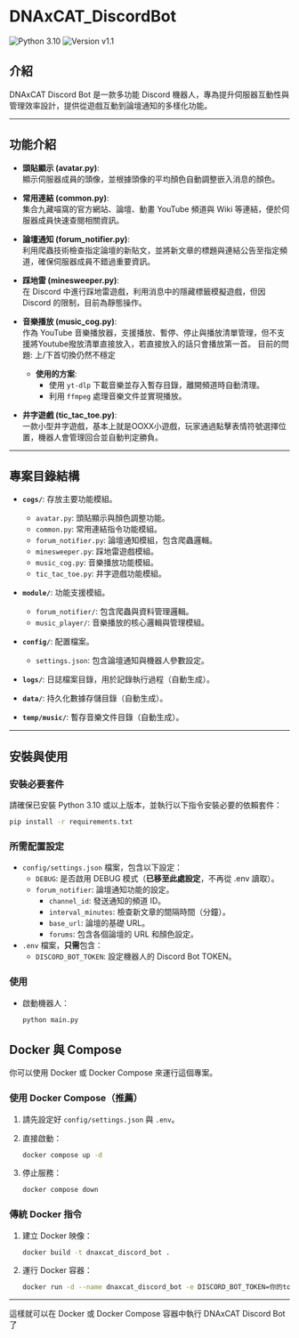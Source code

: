 # DNAxCAT_DiscordBot

![Python 3.10](https://img.shields.io/badge/Python-3.10-blue?logo=python) ![Version v1.1](https://img.shields.io/badge/Version-v1.1-orange)

## 介紹

DNAxCAT Discord Bot 是一款多功能 Discord 機器人，專為提升伺服器互動性與管理效率設計，提供從遊戲互動到論壇通知的多樣化功能。

---

## **功能介紹**

- **頭貼顯示 (avatar.py)**:  
  顯示伺服器成員的頭像，並根據頭像的平均顏色自動調整嵌入消息的顏色。

- **常用連結 (common.py)**:  
  集合九藏喵窩的官方網站、論壇、動畫 YouTube 頻道與 Wiki 等連結，便於伺服器成員快速查閱相關資訊。

- **論壇通知 (forum_notifier.py)**:  
  利用爬蟲技術檢查指定論壇的新貼文，並將新文章的標題與連結公告至指定頻道，確保伺服器成員不錯過重要資訊。

- **踩地雷 (minesweeper.py)**:  
  在 Discord 中進行踩地雷遊戲，利用消息中的隱藏標籤模擬遊戲，但因 Discord 的限制，目前為靜態操作。

- **音樂播放 (music_cog.py)**:  
  作為 YouTube 音樂播放器，支援播放、暫停、停止與播放清單管理，但不支援將Youtube撥放清單直接放入，若直接放入的話只會播放第一首。
  目前的問題: 上/下首切換仍然不穩定 
  - **使用的方案**:  
    - 使用 `yt-dlp` 下載音樂並存入暫存目錄，離開頻道時自動清理。  
    - 利用 `ffmpeg` 處理音樂文件並實現播放。  

- **井字遊戲 (tic_tac_toe.py)**:  
  一款小型井字遊戲，基本上就是OOXX小遊戲，玩家通過點擊表情符號選擇位置，機器人會管理回合並自動判定勝負。

---

## **專案目錄結構**

- **`cogs/`**: 存放主要功能模組。  
  - `avatar.py`: 頭貼顯示與顏色調整功能。  
  - `common.py`: 常用連結指令功能模組。  
  - `forum_notifier.py`: 論壇通知模組，包含爬蟲邏輯。  
  - `minesweeper.py`: 踩地雷遊戲模組。  
  - `music_cog.py`: 音樂播放功能模組。  
  - `tic_tac_toe.py`: 井字遊戲功能模組。  

- **`module/`**: 功能支援模組。  
  - `forum_notifier/`: 包含爬蟲與資料管理邏輯。  
  - `music_player/`: 音樂播放的核心邏輯與管理模組。  

- **`config/`**: 配置檔案。  
  - `settings.json`: 包含論壇通知與機器人參數設定。  
- **`logs/`**: 日誌檔案目錄，用於記錄執行過程（自動生成）。  
- **`data/`**: 持久化數據存儲目錄（自動生成）。  
- **`temp/music/`**: 暫存音樂文件目錄（自動生成）。  

---

## **安裝與使用**

### 安裝必要套件

請確保已安裝 Python 3.10 或以上版本，並執行以下指令安裝必要的依賴套件：

```bash
pip install -r requirements.txt
```

### 所需配置設定

- `config/settings.json` 檔案，包含以下設定：
  - `DEBUG`: 是否啟用 DEBUG 模式（**已移至此處設定**，不再從 .env 讀取）。
  - `forum_notifier`: 論壇通知功能的設定。
    - `channel_id`: 發送通知的頻道 ID。
    - `interval_minutes`: 檢查新文章的間隔時間（分鐘）。
    - `base_url`: 論壇的基礎 URL。
    - `forums`: 包含各個論壇的 URL 和顏色設定。
- `.env` 檔案，**只需**包含：
  - `DISCORD_BOT_TOKEN`: 設定機器人的 Discord Bot TOKEN。


### 使用

- 啟動機器人：

    ```bash
    python main.py
    ```

## Docker 與 Compose

你可以使用 Docker 或 Docker Compose 來運行這個專案。

### 使用 Docker Compose（推薦）

1. 請先設定好 `config/settings.json` 與 `.env`。
2. 直接啟動：

    ```bash
    docker compose up -d
    ```

3. 停止服務：

    ```bash
    docker compose down
    ```

### 傳統 Docker 指令

1. 建立 Docker 映像：

    ```bash
    docker build -t dnaxcat_discord_bot .
    ```

2. 運行 Docker 容器：

    ```bash
    docker run -d --name dnaxcat_discord_bot -e DISCORD_BOT_TOKEN=你的token dnaxcat_discord_bot
    ```

---

這樣就可以在 Docker 或 Docker Compose 容器中執行 DNAxCAT Discord Bot 了
